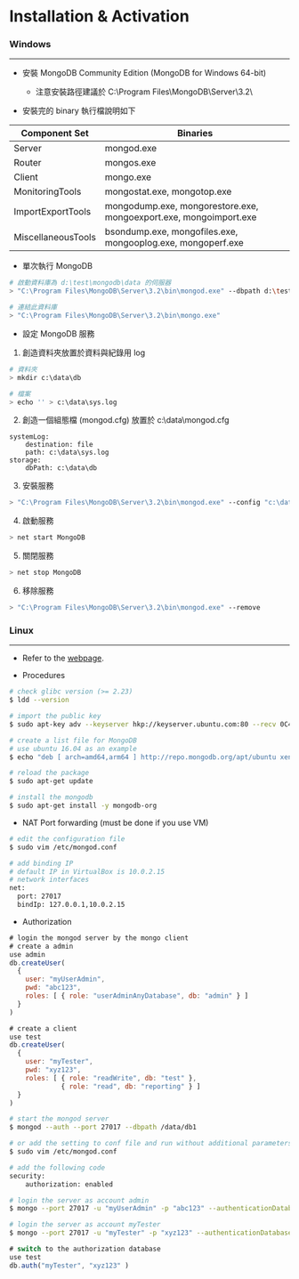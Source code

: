 # Installation & Activation

<script type="text/javascript" src="../js/general.js"></script>

### Windows
---

* 安裝 MongoDB Community Edition (MongoDB for Windows 64-bit)
   * 注意安裝路徑建議於 C:\Program Files\MongoDB\Server\3.2\

* 安裝完的 binary 執行檔說明如下

| Component Set | Binaries |
| -- | -- |
| Server | mongod.exe |
| Router | mongos.exe |
| Client | mongo.exe |
| MonitoringTools | mongostat.exe, mongotop.exe |
| ImportExportTools | mongodump.exe, mongorestore.exe, mongoexport.exe, mongoimport.exe |
| MiscellaneousTools | bsondump.exe, mongofiles.exe, mongooplog.exe, mongoperf.exe |


* 單次執行 MongoDB

```bash
# 啟動資料庫為 d:\test\mongodb\data 的伺服器
> "C:\Program Files\MongoDB\Server\3.2\bin\mongod.exe" --dbpath d:\test\mongodb\data

# 連結此資料庫
> "C:\Program Files\MongoDB\Server\3.2\bin\mongo.exe"
```

* 設定 MongoDB 服務

1. 創造資料夾放置於資料與紀錄用 log

```bash
# 資料夾
> mkdir c:\data\db

# 檔案
> echo '' > c:\data\sys.log
```

2. 創造一個組態檔 (mongod.cfg) 放置於 c:\data\mongod.cfg

```config
systemLog:
    destination: file
    path: c:\data\sys.log
storage:
    dbPath: c:\data\db
```

3. 安裝服務

```bash
> "C:\Program Files\MongoDB\Server\3.2\bin\mongod.exe" --config "c:\data\mongod.cfg" --install
```

4. 啟動服務

```bash
> net start MongoDB
```

5. 關閉服務

```bash
> net stop MongoDB
```

6. 移除服務

```bash
> "C:\Program Files\MongoDB\Server\3.2\bin\mongod.exe" --remove
```

### Linux
---

* Refer to the [webpage](https://docs.mongodb.com/manual/tutorial/install-mongodb-on-ubuntu/).

* Procedures

```bash
# check glibc version (>= 2.23)
$ ldd --version

# import the public key
$ sudo apt-key adv --keyserver hkp://keyserver.ubuntu.com:80 --recv 0C49F3730359A14518585931BC711F9BA15703C6

# create a list file for MongoDB
# use ubuntu 16.04 as an example
$ echo "deb [ arch=amd64,arm64 ] http://repo.mongodb.org/apt/ubuntu xenial/mongodb-org/3.4 multiverse" | sudo tee /etc/apt/sources.list.d/mongodb-org-3.4.list

# reload the package
$ sudo apt-get update

# install the mongodb
$ sudo apt-get install -y mongodb-org
```

* NAT Port forwarding (must be done if you use VM)

```bash
# edit the configuration file
$ sudo vim /etc/mongod.conf

# add binding IP
# default IP in VirtualBox is 10.0.2.15
# network interfaces
net:
  port: 27017
  bindIp: 127.0.0.1,10.0.2.15
```

* Authorization

```javascript
# login the mongod server by the mongo client
# create a admin
use admin
db.createUser(
  {
    user: "myUserAdmin",
    pwd: "abc123",
    roles: [ { role: "userAdminAnyDatabase", db: "admin" } ]
  }
)

# create a client
use test
db.createUser(
  {
    user: "myTester",
    pwd: "xyz123",
    roles: [ { role: "readWrite", db: "test" },
             { role: "read", db: "reporting" } ]
  }
)
```

```bash
# start the mongod server
$ mongod --auth --port 27017 --dbpath /data/db1

# or add the setting to conf file and run without additional parameters
$ sudo vim /etc/mongod.conf

# add the following code
security:
    authorization: enabled
```

```bash
# login the server as account admin
$ mongo --port 27017 -u "myUserAdmin" -p "abc123" --authenticationDatabase "admin"

# login the server as account myTester
$ mongo --port 27017 -u "myTester" -p "xyz123" --authenticationDatabase "test"
```

```javascript
# switch to the authorization database
use test
db.auth("myTester", "xyz123" )
```





